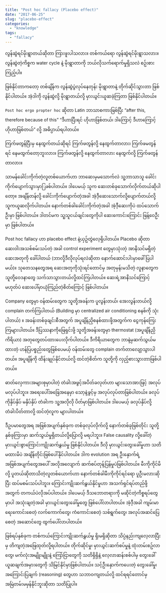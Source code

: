 ```yaml
---
title: "Post hoc fallacy (Placebo effect)"
date: "2017-06-25"
slug: "placebo-effect"
categories:
  - "knowledge"
tags:
  - "fallacy"
---
```


လွန်ဆွဲရင်မိုးရွာတယ်ဆိုတာ ကြားဖူးပါသလား။ တစ်ကယ်ရော လွန်ဆွဲရင်မိုးရွာသလား။ လွန်ဆွဲတဲ့ကိစ္စက water cycle နဲ့ မိုးရွာတာကို ဘယ်လိုသက်ရောက်မှုရှိသလဲ စဥ်းစားကြည့်ပါ။

ဖြစ်နိုင်တာကတော့ တစ်ချိန်က လွန်ဆွဲပွဲလုပ်နေတုန်း မိုးရွာတာနဲ့ တိုက်ဆိုင်သွားတာ ဖြစ်နိုင်ပါတယ်။ အဲ့ဒါကို လွန်ဆွဲလို့ မိုးရွာတယ်လို့ မှားယွင်းယူဆခဲ့ကြတာ ဖြစ်နိုင်ပါတယ်။

`Post hoc ergo propter hoc` ဆိုတာ Latin ဘာသာစကားဖြစ်ပြီး “after this, therefore because of this” “ဒီဟာပြီးရင် ဟိုဟာဖြစ်တယ်၊ ဒါကြောင့် ဒီဟာကြောင့် ဟိုဟာဖြစ်တယ်” လို့ အဓိပ္ပာယ်ရပါတယ်။

ကြက်ဖတွန်ပြီးမှ နေထွက်တယ်ဆိုရင် ကြက်ဖတွန်လို့ နေထွက်တာလား၊ ကြက်ဖမတွန်ရင် နေမထွက်တော့ဘူးလား။ ကြက်ဖတွန်လို့ နေထွက်တာလား နေထွက်လို့ ကြက်ဖတွန်တာလား။

သာမန်ခေါင်းကိုက်တဲ့လူတစ်ယောက်ဟာ ဘာဆေးမှမသောက်လဲ သူ့ဘာသာသူ ခေါင်းကိုက်ပျောက်သွားမှာြဖစ်ပါတယ်။ ဒါပေမယ့် သူက ဆေးတစ်ခုသောက်လိုက်တယ်ဆိုပါတော့။ အချိန်တန်လို့ ခေါင်းကိုက်ပျောက်တဲ့အခါ အဲ့ဒီ့ဆေးသောက်လို့ပျောက်တယ်လို့ သူကယူဆလိုက်ပါတယ်။ နောက်တစ်ခါခေါင်းကိုက်တဲ့အခါ အဲ့ဒီ့ဆေးကိုပဲ ထပ်သောက်ဦးမှာ ဖြစ်ပါတယ်။ ဒါတင်မက သူ့သူငယ်ချင်းတွေကိုပါ ဆေးကောင်းကြောင်း ဖြန့်ဝေဦးမှာ ဖြစ်ပါတယ်။

Post hoc fallacy ဟာ placebo effect နဲ့ယှဥ်တွဲလေ့ရှိပါတယ်။ Placebo ဆိုတာ ဆေးဝါးအသစ်စမ်းသပ်တဲ့ အခါ control experiment တွေမှာသုံးတဲ့ အာနိသင်မရှိတဲ့ ဆေးအတုကို ခေါ်ပါတယ် (ဘာလို့ဒီလိုလုပ်ရလဲဆိုတာ နောက်ဆောင်းပါးမှာဖေါ်ပြပါမယ်)။ သုတေသနတွေအရ ဆေးအတုကိုသုံးရင်တောင်မှ အတုမှန်းမသိတဲ့ လူနာတွေက သူတို့ဝေဒနာတွေ သက်သာသွားတယ်လို့ထင်ကြပါတယ်။ ဆေးရဲ့အာနိသင်ကြောင့်မဟုတ်ပဲ ဆေးပေါ်မှာယုံကြည်တဲ့စိတ်ကြောင့် ဖြစ်ပါတယ်။

Company တွေမှာ ဝန်ထမ်းတွေက သူတို့အခန်းက ပူလွန်းတယ်၊ အေးလွန်းတယ်လို့ complain တက်ကြပါတယ် (Building မှာ centralized air conditioning စနစ်ကို သုံးပါတယ်) ။ အခန်းတစ်ခုချင်းစီအတွက် အပူချိန်ညှိစနစ်ထားဖို့အတွက်က ငွေကုန်ကြေးကြများပါတယ်။ ဒီပြဿနာကိုဖြေရှင်းဖို့ သူတို့အခန်းတွေမှာ thermostat (အပူချိန်ညှိကိရိယာ) အတုတွေတပ်ထားပေးလိုက်ပါတယ်။ ဒီကိရိယာတွေက ဘာနဲ့မှဆက်သွယ်မထားတဲ့ ဟန်ပြပစ္စည်းတွေဖြစ်ပေမယ့် ဝန်ထမ်းတွေ complain တက်တာလျော့သွားပါတယ်။ အပူချိန်ကို ထိန်းချုပ်နိုင်တယ်လို့ ထင်တဲ့စိတ်က သူတို့ကို လှည့်စားသွားတာဖြစ်ပါတယ်။

ဓာတ်လှေကားအများစုမှာပါတဲ့ တံခါးအဖွင့်အပိတ်ခလုတ်ဟာ များသောအားဖြင့် အလုပ်မလုပ်ပါဘူး။ အရေးပေါ်အခြေအနေမှာ သော့နဲ့ဖွင့်မှ အလုပ်လုပ်တာဖြစ်ပါတယ်။ ခလုပ်ကိုနှိပ်နှိပ် မနှိပ်နှိပ် တံခါးက သူ့အလိုလို ပိတ်မှာဖြစ်ပါတယ်။ ဒါပေမယ့် ခလုပ်နှိပ်လို့ တံခါးပိတ်တာလို့ ထင်တဲ့လူက များပါတယ်။

ဒီဥပမာတွေအရ အဖြစ်အပျက်နှစ်ခုက တစ်ခုလုပ်လိုက်လို့ နောက်တစ်ခုဖြစ်တိုင်း သူတို့နှစ်ခုကြားမှာ ဆက်သွယ်မှုရှိတယ်လို့ပြောလို့ မရပါဘူး။ False causality လို့ခေါ်တဲ့ မှားယွင်းစွာကြောင်းကျိုးဆက်နွှယ်မှု ဖြစ်နိုင်ပါတယ်။ ဒီလို မှားယွင်းတွေးခေါ်မှုဟာ သတိမထားမိပဲ အချိန်တိုင်းဖြစ်ပေါ်နိုင်ပါတယ်။ ဒါက evolution အရ ဦးနှောက်ရဲ့ အဖြစ်အပျက်တွေအပေါ် အလိုအလျောက် ဆက်စပ်တုန့်ပြန်မှုပဲဖြစ်ပါတယ်။ မီးကိုကိုင်မိလို့ ပူတယ်ဆိုတာသိတဲ့လူတစ်ယောက်ဟာ နောက်တစ်ခါမီးကိုကိုင်ရင်ရော ပူဦးမလားဆိုပြီး ထပ်မစမ်းသပ်ပါဘူး။ ကြောင်းကျိုးဆက်နွှယ်နိုင်မှုဟာ အသက်ရှင်ရပ်တည်ဖို့အတွက် တကယ်ပဲလိုအပ်ပါတယ်။ ဒါပေမယ့် ဒီသဘောတရားကို မဆိုင်တဲ့ကိစ္စရပ်တွေမှာပါ အသုံးချတဲ့အခါ မှားယွင်းတွေးခေါ်မှုတွေ ဖြစ်ပေါ်လာပါတယ်။ အဲ့ဒီ့အခါ ကျမ်းမာရေးကောင်းစေတဲ့ လက်ကောက်တွေ၊ ကံကောင်းစေတဲ့ သစ်ရွက်တွေ၊ အလုပ်အဆင်ပြေစေတဲ့ အဆောင်တွေ ထွက်ပေါ်လာပါတယ်။

ဖြစ်ရပ်နှစ်ခုက တစ်ကယ်ကြောင်းကျိုးဆက်နွှယ်မှု ရှိ၊မရှိဆိုတာ သိပ္ပံနည်းကျလေ့လာပြီးမှ တိကျတဲ့အဖြေထုတ်လို့ရပါတယ်။ တိုက်ဆိုင်မှု၊ မှားယွင်းဆက်စပ်မှုနဲ့ ထုံးတမ်းစဥ်လာတွေ၊ မက်လုံးအမျိူးမျိူးနဲ့ ကြော်ငြာတွေကို သတိရှိရှိနဲ့ လေ့လာဆန်းစစ်ပါမှ တွေးခေါ်ယူဆချက်အမှားတွေကို သိမြင်နိုင်မှာဖြစ်ပါတယ်။ သင့်ဦးနှောက်ကပေးတဲ့ တွေးခေါ်မှု၊ အကြောင်းပြချက် (reasoning) တွေဟာ သဘာဝကျတယ်လို့ ထင်ရရင်တောင်မှ အမြဲတမ်းမမှန်နိုင်ဘူးဆိုတာ သတိပြုပါ။
